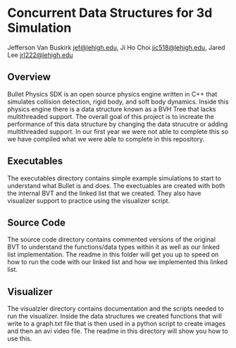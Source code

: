 # Concurrent Data Structures for 3d Simulation
Jefferson Van Buskirk jef@lehigh.edu, Ji Ho Choi jic518@lehigh.edu, Jared Lee jrl222@lehigh.edu



## Overview
Bullet Physics SDK is an open source physics engine written in C++ that simulates collision detection, rigid body, and soft body dynamics. Inside this physics engine 
there is a data structure known as a BVH Tree that lacks multithreaded support. The overall goal of this project is to increate the performance of this data structure 
by changing the data strucutre or adding multithreaded support. In our first year we were not able to complete this so we have compiled what we were able to complete 
in this repository. 

## Executables
The executables directory contains simple example simulations to start to understand what Bullet is and does. The exectuables are created with both the internal BVT and 
the linked list that we created. They also have visualizer support to practice using the visualizer script. 

## Source Code
The source code directory contains commented versions of the original BVT to understand the functions/data types within it as well as our linked list implementation. The 
readme in this folder will get you up to speed on how to run the code with our linked list and how we implemented this linked list.

## Visualizer
The visualzier directory contains documentation and the scripts needed to run the visualizer. Inside the data structures we created functions that will write to a graph.txt file
that is then used in a python script to create images and then an avi video file. The readme in this directory will show you how to use this.
